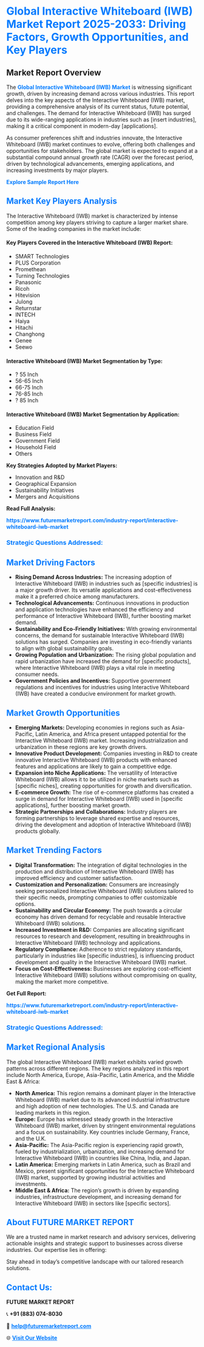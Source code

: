 <h1 style="color: #007BFF;">Global Interactive Whiteboard (IWB) Market Report 2025-2033: Driving Factors, Growth Opportunities, and Key Players</h1>

<section id="overview">
<h2>Market Report Overview</h2>
<p>The <a href="https://www.futuremarketreport.com/industry-report/interactive-whiteboard-iwb-market" style="color: #007BFF; text-decoration: none;"><strong>Global Interactive Whiteboard (IWB) Market</strong></a> is witnessing significant growth, driven by increasing demand across various industries. This report delves into the key aspects of the Interactive Whiteboard (IWB) market, providing a comprehensive analysis of its current status, future potential, and challenges. The demand for Interactive Whiteboard (IWB) has surged due to its wide-ranging applications in industries such as [insert industries], making it a critical component in modern-day [applications].</p>
<p>As consumer preferences shift and industries innovate, the Interactive Whiteboard (IWB) market continues to evolve, offering both challenges and opportunities for stakeholders. The global market is expected to expand at a substantial compound annual growth rate (CAGR) over the forecast period, driven by technological advancements, emerging applications, and increasing investments by major players.</p>
</section>

<section id="overview">
<p><a href="https://www.futuremarketreport.com/request-sample/reportId=115216" style="color: #007BFF; text-decoration: none;"><strong>Explore Sample Report Here</strong></a></p>
</section>

<section id="key-players">
<h2 style="color: #007BFF;">Market Key Players Analysis</h2>
<p>The Interactive Whiteboard (IWB) market is characterized by intense competition among key players striving to capture a larger market share. Some of the leading companies in the market include:</p>
<h4>Key Players Covered in the Interactive Whiteboard (IWB) Report:</h4>
<ul><li>SMART Technologies</li><li>PLUS Corporation</li><li>Promethean</li><li>Turning Technologies</li><li>Panasonic</li><li>Ricoh</li><li>Hitevision</li><li>Julong</li><li>Returnstar</li><li>INTECH</li><li>Haiya</li><li>Hitachi</li><li>Changhong</li><li>Genee</li><li>Seewo</li></ul>
<h4>Interactive Whiteboard (IWB) Market Segmentation by Type:</h4>
<ul><li>? 55 Inch</li><li>56-65 Inch</li><li>66-75 Inch</li><li>76-85 Inch</li><li>? 85 Inch</li></ul>

<h4>Interactive Whiteboard (IWB) Market Segmentation by Application:</h4>
<ul><li>Education Field</li><li>Business Field</li><li>Government Field</li><li>Household Field</li><li>Others</li></ul>
<p><strong>Key Strategies Adopted by Market Players:</strong></p>
<ul>
<li>Innovation and R&D</li>
<li>Geographical Expansion</li>
<li>Sustainability Initiatives</li>
<li>Mergers and Acquisitions</li>
</ul>
</section>

<section>
<p><strong>Read Full Analysis: </strong></p><a href="https://www.futuremarketreport.com/industry-report/interactive-whiteboard-iwb-market" style="color: #007BFF; text-decoration: none;"><strong>https://www.futuremarketreport.com/industry-report/interactive-whiteboard-iwb-market</strong></a>
<h3 style="color: #007BFF;">Strategic Questions Addressed:</h3>
</section>

<section id="driving-factors">
<h2 style="color: #007BFF;">Market Driving Factors</h2>
<ul>
<li><strong>Rising Demand Across Industries:</strong> The increasing adoption of Interactive Whiteboard (IWB) in industries such as [specific industries] is a major growth driver. Its versatile applications and cost-effectiveness make it a preferred choice among manufacturers.</li>
<li><strong>Technological Advancements:</strong> Continuous innovations in production and application technologies have enhanced the efficiency and performance of Interactive Whiteboard (IWB), further boosting market demand.</li>
<li><strong>Sustainability and Eco-Friendly Initiatives:</strong> With growing environmental concerns, the demand for sustainable Interactive Whiteboard (IWB) solutions has surged. Companies are investing in eco-friendly variants to align with global sustainability goals.</li>
<li><strong>Growing Population and Urbanization:</strong> The rising global population and rapid urbanization have increased the demand for [specific products], where Interactive Whiteboard (IWB) plays a vital role in meeting consumer needs.</li>
<li><strong>Government Policies and Incentives:</strong> Supportive government regulations and incentives for industries using Interactive Whiteboard (IWB) have created a conducive environment for market growth.</li>
</ul>
</section>

<section id="growth-opportunities">
<h2 style="color: #007BFF;">Market Growth Opportunities</h2>
<ul>
<li><strong>Emerging Markets:</strong> Developing economies in regions such as Asia-Pacific, Latin America, and Africa present untapped potential for the Interactive Whiteboard (IWB) market. Increasing industrialization and urbanization in these regions are key growth drivers.</li>
<li><strong>Innovative Product Development:</strong> Companies investing in R&D to create innovative Interactive Whiteboard (IWB) products with enhanced features and applications are likely to gain a competitive edge.</li>
<li><strong>Expansion into Niche Applications:</strong> The versatility of Interactive Whiteboard (IWB) allows it to be utilized in niche markets such as [specific niches], creating opportunities for growth and diversification.</li>
<li><strong>E-commerce Growth:</strong> The rise of e-commerce platforms has created a surge in demand for Interactive Whiteboard (IWB) used in [specific applications], further boosting market growth.</li>
<li><strong>Strategic Partnerships and Collaborations:</strong> Industry players are forming partnerships to leverage shared expertise and resources, driving the development and adoption of Interactive Whiteboard (IWB) products globally.</li>
</ul>
</section>

<section id="trending-factors">
<h2 style="color: #007BFF;">Market Trending Factors</h2>
<ul>
<li><strong>Digital Transformation:</strong> The integration of digital technologies in the production and distribution of Interactive Whiteboard (IWB) has improved efficiency and customer satisfaction.</li>
<li><strong>Customization and Personalization:</strong> Consumers are increasingly seeking personalized Interactive Whiteboard (IWB) solutions tailored to their specific needs, prompting companies to offer customizable options.</li>
<li><strong>Sustainability and Circular Economy:</strong> The push towards a circular economy has driven demand for recyclable and reusable Interactive Whiteboard (IWB) solutions.</li>
<li><strong>Increased Investment in R&D:</strong> Companies are allocating significant resources to research and development, resulting in breakthroughs in Interactive Whiteboard (IWB) technology and applications.</li>
<li><strong>Regulatory Compliance:</strong> Adherence to strict regulatory standards, particularly in industries like [specific industries], is influencing product development and quality in the Interactive Whiteboard (IWB) market.</li>
<li><strong>Focus on Cost-Effectiveness:</strong> Businesses are exploring cost-efficient Interactive Whiteboard (IWB) solutions without compromising on quality, making the market more competitive.</li>
</ul>
</section>

<section>
<p><strong>Get Full Report: </strong></p><a href="https://www.futuremarketreport.com/industry-report/interactive-whiteboard-iwb-market" style="color: #007BFF; text-decoration: none;"><strong>https://www.futuremarketreport.com/industry-report/interactive-whiteboard-iwb-market</strong></a>
<h3 style="color: #007BFF;">Strategic Questions Addressed:</h3>
</section>


<section id="regional-analysis">
<h2 style="color: #007BFF;">Market Regional Analysis</h2>
<p>The global Interactive Whiteboard (IWB) market exhibits varied growth patterns across different regions. The key regions analyzed in this report include North America, Europe, Asia-Pacific, Latin America, and the Middle East & Africa:</p>
<ul>
<li><strong>North America:</strong> This region remains a dominant player in the Interactive Whiteboard (IWB) market due to its advanced industrial infrastructure and high adoption of new technologies. The U.S. and Canada are leading markets in this region.</li>
<li><strong>Europe:</strong> Europe has witnessed steady growth in the Interactive Whiteboard (IWB) market, driven by stringent environmental regulations and a focus on sustainability. Key countries include Germany, France, and the U.K.</li>
<li><strong>Asia-Pacific:</strong> The Asia-Pacific region is experiencing rapid growth, fueled by industrialization, urbanization, and increasing demand for Interactive Whiteboard (IWB) in countries like China, India, and Japan.</li>
<li><strong>Latin America:</strong> Emerging markets in Latin America, such as Brazil and Mexico, present significant opportunities for the Interactive Whiteboard (IWB) market, supported by growing industrial activities and investments.</li>
<li><strong>Middle East & Africa:</strong> The region’s growth is driven by expanding industries, infrastructure development, and increasing demand for Interactive Whiteboard (IWB) in sectors like [specific sectors].</li>
</ul>
</section>

<footer>
<h2 style="color: #007BFF;">About FUTURE MARKET REPORT</h2>
<p>We are a trusted name in market research and advisory services, delivering actionable insights and strategic support to businesses across diverse industries. Our expertise lies in offering:</p>

<p>Stay ahead in today’s competitive landscape with our tailored research solutions.</p>

<h2 style="color: #007BFF;">Contact Us:</h2>
<p><strong>FUTURE MARKET REPORT</strong></p>
<p>📞 <strong>+91 (883) 074-8030</strong></p>
<p>📧 <strong><a href="mailto:help@futuremarketreport.com" style="color: #007BFF;">help@futuremarketreport.com</a></strong></p>
<p>🌐 <strong><a href="https://www.futuremarketreport.com/" style="color: #007BFF;">Visit Our Website</a></strong></p>
</footer>